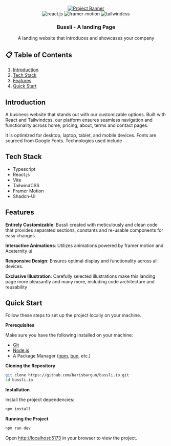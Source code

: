 <div align="center">
  <br />
    <a href="https://youtu.be/0fYi8SGA20k?feature=shared" target="_blank">
      <img src="https://res.cloudinary.com/ddxnzumxe/image/upload/v1730649457/Screenshots/fi5pcc7jrffyzptaylik.avif" alt="Project Banner">
    </a>
  <br />

  <div>
    <img src="https://img.shields.io/badge/-React_JS-black?style=for-the-badge&logoColor=white&logo=react&color=61DAFB" alt="react.js" />
    <img src="https://img.shields.io/badge/Framer%20Motion-000000?style=for-the-badge&logo=framer&logoColor=white" alt="framer-motion" />
    <img src="https://img.shields.io/badge/-Tailwind_CSS-black?style=for-the-badge&logoColor=white&logo=tailwindcss&color=06B6D4" alt="tailwindcss" />
  </div>

  <h3 align="center">Bussli - A landing Page</h3>

   <div align="center">
     A landing website that introduces and showcases your company 
    </div>
</div>

## 📋 <a name="table">Table of Contents</a>

1. [Introduction](#introduction)
2. [Tech Stack](#tech-stack)
3. [Features](#features)
4. [Quick Start](#quick-start)

## <a name="introduction">Introduction</a>

A business website that stands out with our customizable options. Built with React and Tailwindcss, our platform ensures seamless navigation and functionality across home, pricing, about, terms and contact pages.

It is optimized for desktop, laptop, tablet, and mobile devices. Fonts are sourced from Google Fonts. Technologies used include

## <a name="introduction">Tech Stack</a>

- Typescript
- React.js
- Vite
- TailwindCSS
- Framer Motion
- Shadcn-UI

## <a name="features">Features</a>

**Entirely Customizable**: Bussli created with meticulously and clean code that provides separated sections, constants and re-usable components for easy changes

**Interactive Animations**: Utilizes animations powered by framer motion and Aceternity ui

**Responsive Design**: Ensures optimal display and functionality across all devices.

**Exclusive Illustration**: Carefully selected illustrations make this landing page more pleasantly
and many more, including code architecture and reusability

## <a name="quick-start">Quick Start</a>

Follow these steps to set up the project locally on your machine.

**Prerequisites**

Make sure you have the following installed on your machine:

- [Git](https://git-scm.com/)
- [Node.js](https://nodejs.org/en)
- A Package Manager ([npm](https://www.npmjs.com/), [bun](https://bun.sh/), etc.)

**Cloning the Repository**

```bash
git clone https://github.com/barisbargun/bussli.io.git
cd bussli.io
```

**Installation**

Install the project dependencies:

```bash
npm install
```

**Running the Project**

```bash
npm run dev
```

Open [http://localhost:5173](http://localhost:5173) in your browser to view the project.
